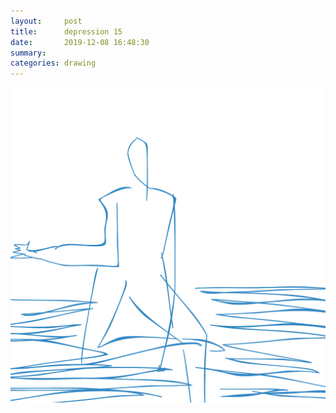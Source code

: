```yaml
---
layout:     post
title:      depression 15
date:       2019-12-08 16:48:30
summary:    
categories: drawing
---
```

![depression 15](/images/diary/depression-15.png ".")
